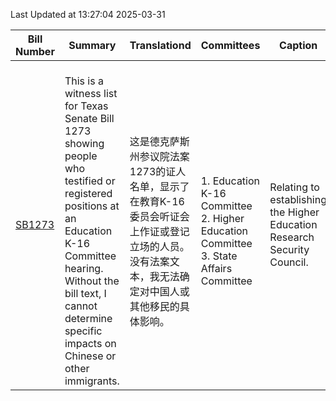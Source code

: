 Last Updated at 13:27:04 2025-03-31

|Bill Number|Summary|Translationd|Committees|Caption|Authors|Last Actiond|
|-|-|-|-|-|-|-|
|[SB1273](https://capitol.texas.gov/BillLookup/History.aspx?LegSess=89R&Bill=SB1273)|<br>This is a witness list for Texas Senate Bill 1273 showing people who testified or registered positions at an Education K-16 Committee hearing. Without the bill text, I cannot determine specific impacts on Chinese or other immigrants.<br>|<br>这是德克萨斯州参议院法案1273的证人名单，显示了在教育K-16委员会听证会上作证或登记立场的人员。没有法案文本，我无法确定对中国人或其他移民的具体影响。<br>|<br>1. Education K-16 Committee<br>2. Higher Education Committee<br>3. State Affairs Committee<br>|Relating to establishing the Higher Education Research Security Council.|Hughes|03/27/2025 S Committee report printed and distributed: Mar 27 2025 11:49AM|
